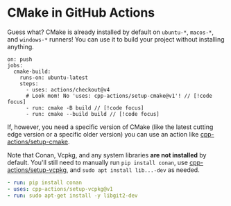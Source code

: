 # CMake in GitHub Actions

Guess what? CMake is already installed by default on `ubuntu-*`, `macos-*`, and
`windows-*` runners! You can use it to build your project without installing
anything.

```yml{8,9}
on: push
jobs:
  cmake-build:
    runs-on: ubuntu-latest
    steps:
      - uses: actions/checkout@v4
      # Look mom! No 'uses: cpp-actions/setup-cmake@v1'! // [!code focus]
      - run: cmake -B build // [!code focus]
      - run: cmake --build build // [!code focus]
```

If, however, you need a specific version of CMake (like the latest cutting edge
version or a specific older version) you can use an action like
[cpp-actions/setup-cmake].

Note that Conan, Vcpkg, and any system libraries **are not installed** by
default. You'll still need to manually run `pip install conan`, use
[cpp-actions/setup-vcpkg], and `sudo apt install lib...-dev` as needed.

```yml
- run: pip install conan
- uses: cpp-actions/setup-vcpkg@v1
- run: sudo apt-get install -y libgit2-dev
```

[cpp-actions/setup-cmake]: https://github.com/cpp-actions/setup-cmake
[cpp-actions/setup-vcpkg]: https://github.com/cpp-actions/setup-vcpkg
